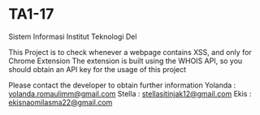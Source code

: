 # TA1-17

Sistem Informasi Institut Teknologi Del

This Project is to check whenever a webpage contains XSS, and only for Chrome Extension
The extension is built using the WHOIS API, so you should obtain an API key for the usage of this project

Please contact the developer to obtain further information
Yolanda : yolanda.romaulimm@gmail.com
Stella  : stellasitinjak12@gmail.com
Ekis    : ekisnaomilasma22@gmail.com


